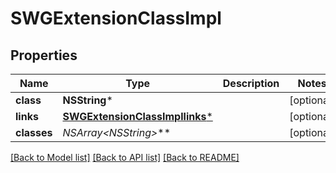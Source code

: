 # SWGExtensionClassImpl

## Properties
Name | Type | Description | Notes
------------ | ------------- | ------------- | -------------
**class** | **NSString*** |  | [optional] 
**links** | [**SWGExtensionClassImpllinks***](SWGExtensionClassImpllinks.md) |  | [optional] 
**classes** | **NSArray&lt;NSString*&gt;*** |  | [optional] 

[[Back to Model list]](../README.md#documentation-for-models) [[Back to API list]](../README.md#documentation-for-api-endpoints) [[Back to README]](../README.md)


